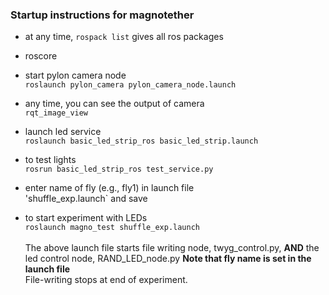### Startup instructions for magnotether

- at any time, `rospack list` gives all ros packages


- roscore
- start pylon camera node <br> `roslaunch pylon_camera pylon_camera_node.launch`
- any time, you can see the output of camera <br> `rqt_image_view`
- launch led service <br> `roslaunch basic_led_strip_ros basic_led_strip.launch`

- to test lights <br> `rosrun basic_led_strip_ros test_service.py`

- enter name of fly (e.g., fly1) in launch file <br> 'shuffle_exp.launch` and save

- to start experiment with LEDs 
   <br> `roslaunch magno_test shuffle_exp.launch` <br><br>
The above launch file starts file writing node, twyg_control.py, **AND** the led control node, RAND_LED_node.py
**Note that fly name is set in the launch file**
   <br> File-writing stops at end of experiment.
 
